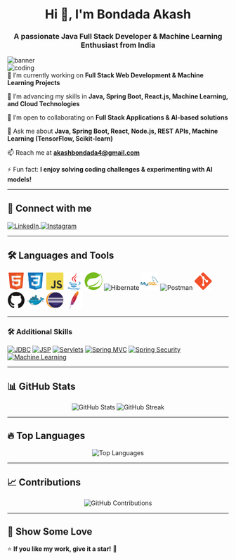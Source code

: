 <h1 align="center">Hi 👋, I'm Bondada Akash</h1>
<h3 align="center">A passionate Java Full Stack Developer & Machine Learning Enthusiast from India</h3>

<img src="https://user-images.githubusercontent.com/74038190/219923809-b86dc415-a0c2-4a38-bc88-ad6cf06395a8.gif" alt="banner">

<img src="https://user-images.githubusercontent.com/74038190/229223263-cf2e4b07-2615-4f87-9c38-e37600f8381a.gif" alt="coding" align="right" width="600px">

🔭 I’m currently working on **Full Stack Web Development & Machine Learning Projects**  

🌱 I’m advancing my skills in **Java, Spring Boot, React.js, Machine Learning, and Cloud Technologies**  

👯 I’m open to collaborating on **Full Stack Applications & AI-based solutions**  

💬 Ask me about **Java, Spring Boot, React, Node.js, REST APIs, Machine Learning (TensorFlow, Scikit-learn)**  

📫 Reach me at **akashbondada4@gmail.com**  

⚡ Fun fact: **I enjoy solving coding challenges & experimenting with AI models!**  

---

## **🔗 Connect with me**  
<p align="left">
  <a href="https://linkedin.com/in/bondadaakash" target="blank">
    <img align="center" src="https://raw.githubusercontent.com/rahuldkjain/github-profile-readme-generator/master/src/images/icons/Social/linked-in-alt.svg" alt="LinkedIn" height="30" width="40"/>
  </a>
  <a href="https://instagram.com/call_me_ab_" target="blank">
    <img align="center" src="https://raw.githubusercontent.com/rahuldkjain/github-profile-readme-generator/master/src/images/icons/Social/instagram.svg" alt="Instagram" height="30" width="40"/>
  </a>
</p>

---

## **🛠 Languages and Tools**  
<p align="left">
<!-- Frontend -->
  <img src="https://raw.githubusercontent.com/devicons/devicon/master/icons/html5/html5-original.svg" alt="HTML5" width="40" height="40"/>
  <img src="https://raw.githubusercontent.com/devicons/devicon/master/icons/css3/css3-original.svg" alt="CSS3" width="40" height="40"/>
  <img src="https://raw.githubusercontent.com/devicons/devicon/master/icons/javascript/javascript-original.svg" alt="JavaScript" width="40" height="40"/>
  
  <!-- Backend -->
  <img src="https://raw.githubusercontent.com/devicons/devicon/master/icons/java/java-original.svg" alt="Java" width="40" height="40"/>
  <img src="https://raw.githubusercontent.com/devicons/devicon/master/icons/spring/spring-original.svg" alt="Spring" width="40" height="40"/>
  <img src="https://www.vectorlogo.zone/logos/hibernate/hibernate-icon.svg" alt="Hibernate" width="40" height="40"/>
  
  <!-- Database -->
  <img src="https://raw.githubusercontent.com/devicons/devicon/master/icons/mysql/mysql-original-wordmark.svg" alt="MySQL" width="40" height="40"/>
  
  <!-- Tools -->
  <img src="https://www.vectorlogo.zone/logos/getpostman/getpostman-icon.svg" alt="Postman" width="40" height="40"/>
  <img src="https://raw.githubusercontent.com/devicons/devicon/master/icons/git/git-original.svg" alt="Git" width="40" height="40"/>
  <img src="https://raw.githubusercontent.com/devicons/devicon/master/icons/github/github-original.svg" alt="GitHub" width="40" height="40"/>
  <img src="https://raw.githubusercontent.com/devicons/devicon/master/icons/docker/docker-original.svg" alt="Docker" width="40" height="40"/>
  <img src="https://raw.githubusercontent.com/devicons/devicon/master/icons/eclipse/eclipse-original.svg" alt="Eclipse" width="40" height="40"/>
  <img src="https://raw.githubusercontent.com/devicons/devicon/master/icons/apache/apache-original.svg" alt="Apache" width="40" height="40"/>
</p>

---

### 🛠️ Additional Skills

[![JDBC](https://img.shields.io/badge/JDBC-Blue?style=for-the-badge&logo=java&logoColor=white&color=007396)](https://www.oracle.com/java/technologies/javase/jdbc.html)
[![JSP](https://img.shields.io/badge/JSP-Green?style=for-the-badge&logo=apachetomcat&logoColor=white&color=6DB33F)](https://www.oracle.com/java/technologies/java-servlet-jsp.html)
[![Servlets](https://img.shields.io/badge/Servlets-Orange?style=for-the-badge&logo=apachetomcat&logoColor=white&color=F48024)](https://www.oracle.com/java/technologies/java-servlet.html)
[![Spring MVC](https://img.shields.io/badge/Spring_MVC-BrightGreen?style=for-the-badge&logo=spring&logoColor=white&color=6DB33F)](https://spring.io/projects/spring-framework)
[![Spring Security](https://img.shields.io/badge/Spring_Security-Blue?style=for-the-badge&logo=spring&logoColor=white&color=007396)](https://spring.io/projects/spring-security)
[![Machine Learning](https://img.shields.io/badge/Machine_Learning-F58220?style=for-the-badge&logo=apacheairflow&logoColor=white&color=F58220)](https://en.wikipedia.org/wiki/Machine_learning)


---

## **📊 GitHub Stats**  
<p align="center">
  <img src="https://github-readme-stats.vercel.app/api?username=akashbondada1234&show_icons=true&theme=radical" alt="GitHub Stats" width="400px"/>
  <img src="https://github-readme-streak-stats.herokuapp.com/?user=akashbondada1234&theme=radical" alt="GitHub Streak" width="400px"/>
</p>

---

## **🔥 Top Languages**
<p align="center">
  <img src="https://github-readme-stats.vercel.app/api/top-langs/?username=akashbondada1234&layout=compact&theme=radical" alt="Top Languages" width="400px"/>
</p>

---

## **📈 Contributions**
<p align="center">
  <img src="https://github-profile-summary-cards.vercel.app/api/cards/profile-details?username=akashbondada1234&theme=radical" alt="GitHub Contributions"/>
</p>

---

## **🌟 Show Some Love**
⭐ **If you like my work, give it a star!** 🌟  
